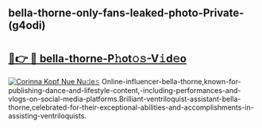 ## bella-thorne-only-fans​-leaked-photo​-Private-(g4odi)


# <h2><a href="https://mediaupload.pro?title=bella-thorne&ref=git">🔗👉 🔴 bella-thorne-P𝚑ot𝚘𝚜-V𝚒d𝚎o</a></h2>

[![Corinna Kopf Nue Nu𝚍e𝚜](https://i.imgur.com/0qMVB7G.gif)](https://mediaupload.pro?title=bella-thorne&ref=git)
Online-influencer-bella-thorne,known-for-publishing-dance-and-lifestyle-content,-including-performances-and-vlogs-on-social-media-platforms.Brilliant-ventriloquist-assistant-bella-thorne,celebrated-for-their-exceptional-abilities-and-accomplishments-in-assisting-ventriloquists.  